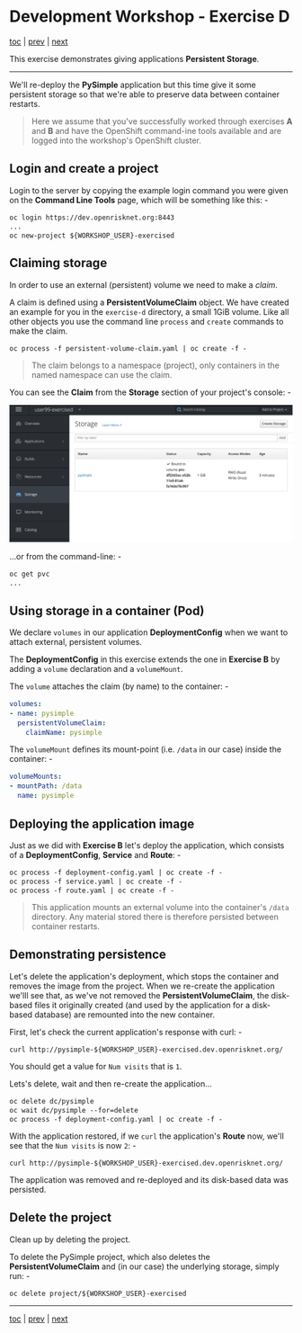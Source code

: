 # Development Workshop - Exercise D

[toc](../README.md) | [prev](../tutorial-3/README.md) | [next](../tutorial-4/README.md)

This exercise demonstrates giving applications **Persistent Storage**.

---

We'll re-deploy the **PySimple** application but this time give it some
persistent storage so that we're able to preserve data between container
restarts.

>   Here we assume that you've successfully worked through exercises **A**
    and **B** and have the OpenShift command-ine tools available and are
    logged into the workshop's OpenShift cluster.

## Login and create a project
Login to the server by copying the example login command you were given on the
**Command Line Tools** page, which will be something like this: -

    oc login https://dev.openrisknet.org:8443
    ...
    oc new-project ${WORKSHOP_USER}-exercised

## Claiming storage
In order to use an external (persistent) volume we need to make a _claim_.

A claim is defined using a **PersistentVolumeClaim** object. We have
created an example for you in the `exercise-d` directory, a small 1GiB
volume. Like all other objects you use the command line `process` and
`create` commands to make the claim.

    oc process -f persistent-volume-claim.yaml | oc create -f -

>   The claim belongs to a namespace (project), only containers in the named
    namespace can use the claim.

You can see the **Claim** from the **Storage** section of your project's
console: -

![](screen-1.png)

...or from the command-line: -

    oc get pvc
    ...
    
## Using storage in a container (Pod)
We declare `volumes` in our application **DeploymentConfig** when we want to
attach external, persistent volumes.

The **DeploymentConfig** in this exercise extends the one in **Exercise B**
by adding a `volume` declaration and a `volumeMount`.

The `volume` attaches the claim (by name) to the container: -

```yaml
volumes:
- name: pysimple
  persistentVolumeClaim:
    claimName: pysimple
```

The `volumeMount` defines its mount-point (i.e. `/data` in our case)
inside the container: -

```yaml
volumeMounts:
- mountPath: /data
  name: pysimple
```

## Deploying the application image
Just as we did with **Exercise B** let's deploy the application, which consists
of a **DeploymentConfig**, **Service** and **Route**: -

    oc process -f deployment-config.yaml | oc create -f -
    oc process -f service.yaml | oc create -f -
    oc process -f route.yaml | oc create -f -

>   This application mounts an external volume into the container's
    `/data` directory. Any material stored there is therefore persisted
    between container restarts.

## Demonstrating persistence
Let's delete the application's deployment, which stops the container and
removes the image from the project. When we re-create the application
we'lll see that, as we've not removed the **PersistentVolumeClaim**, the
disk-based files it originally created (and used by the application for a
disk-based database) are remounted into the new container.

First, let's check the current application's response with curl: -

    curl http://pysimple-${WORKSHOP_USER}-exercised.dev.openrisknet.org/

You should get a value for `Num visits` that is `1`.

Lets's delete, wait and then re-create the application...

    oc delete dc/pysimple
    oc wait dc/pysimple --for=delete
    oc process -f deployment-config.yaml | oc create -f -

With the application restored, if we `curl` the application's **Route** now,
we'll see that the `Num visits` is now `2`: -

    curl http://pysimple-${WORKSHOP_USER}-exercised.dev.openrisknet.org/

The application was removed and re-deployed and its disk-based data was
persisted.

## Delete the project
Clean up by deleting the project.

To delete the PySimple project, which also deletes the **PersistentVolumeClaim**
and (in our case) the underlying storage, simply run: -

    oc delete project/${WORKSHOP_USER}-exercised

---

[toc](../README.md) | [prev](../tutorial-3/README.md) | [next](../tutorial-4/README.md)
